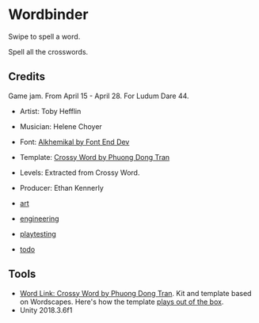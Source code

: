 # Wordbinder

Swipe to spell a word.

Spell all the crosswords.

## Credits
Game jam. From April 15 - April 28. For Ludum Dare 44.

- Artist: Toby Hefflin
- Musician: Helene Choyer
- Font: [Alkhemikal by Font End Dev](https://fontenddev.com/fonts/alkhemikal/)
- Template: [Crossy Word by Phuong Dong Tran](#tools)
- Levels: Extracted from Crossy Word.
- Producer: Ethan Kennerly

- [art](art.md)
- [engineering](engineering.md)
- [playtesting](playtesting.md)
- [todo](todo.md)

## Tools

- [Word Link: Crossy Word by Phuong Dong Tran](https://assetstore.unity.com/packages/templates/systems/word-link-crossy-word-136041). Kit and template based on Wordscapes. Here's how the template [plays out of the box](http://finegamedesign.com/crossyword).
- Unity 2018.3.6f1
